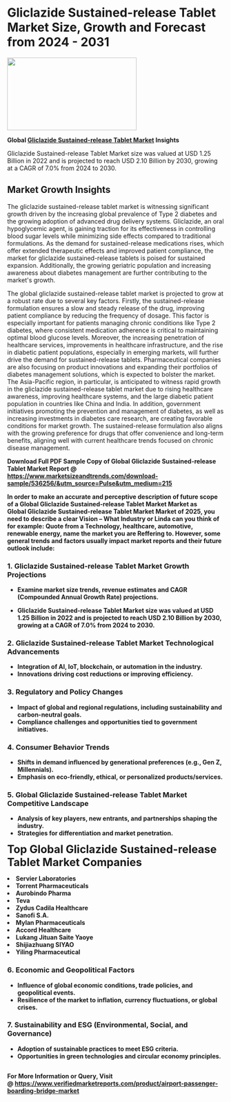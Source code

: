 <H1>Gliclazide Sustained-release Tablet Market Size, Growth and Forecast from 2024 - 2031</H1><img class="aligncenter size-medium wp-image-584254" src="https://thirdeyenews.in/wp-content/uploads/2024/09/Global-Market-Research-300x168.jpeg" alt="" width="300" height="168" /><p><strong>Global&nbsp;<a href="https://www.marketsizeandtrends.com/download-sample/536256/&amp;utm_source=Pulse&amp;utm_medium=215">Gliclazide Sustained-release Tablet Market</a> Insights</strong></p><p>Gliclazide Sustained-release Tablet Market size was valued at USD 1.25 Billion in 2022 and is projected to reach USD 2.10 Billion by 2030, growing at a CAGR of 7.0% from 2024 to 2030.</p><p><h2>Market Growth Insights</h2> The gliclazide sustained-release tablet market is witnessing significant growth driven by the increasing global prevalence of Type 2 diabetes and the growing adoption of advanced drug delivery systems. Gliclazide, an oral hypoglycemic agent, is gaining traction for its effectiveness in controlling blood sugar levels while minimizing side effects compared to traditional formulations. As the demand for sustained-release medications rises, which offer extended therapeutic effects and improved patient compliance, the market for gliclazide sustained-release tablets is poised for sustained expansion. Additionally, the growing geriatric population and increasing awareness about diabetes management are further contributing to the market's growth. <p><strong></strong></p> The global gliclazide sustained-release tablet market is projected to grow at a robust rate due to several key factors. Firstly, the sustained-release formulation ensures a slow and steady release of the drug, improving patient compliance by reducing the frequency of dosage. This factor is especially important for patients managing chronic conditions like Type 2 diabetes, where consistent medication adherence is critical to maintaining optimal blood glucose levels. Moreover, the increasing penetration of healthcare services, improvements in healthcare infrastructure, and the rise in diabetic patient populations, especially in emerging markets, will further drive the demand for sustained-release tablets. Pharmaceutical companies are also focusing on product innovations and expanding their portfolios of diabetes management solutions, which is expected to bolster the market. The Asia-Pacific region, in particular, is anticipated to witness rapid growth in the gliclazide sustained-release tablet market due to rising healthcare awareness, improving healthcare systems, and the large diabetic patient population in countries like China and India. In addition, government initiatives promoting the prevention and management of diabetes, as well as increasing investments in diabetes care research, are creating favorable conditions for market growth. The sustained-release formulation also aligns with the growing preference for drugs that offer convenience and long-term benefits, aligning well with current healthcare trends focused on chronic disease management. <p><strong></p><p><span class=""><strong>Download Full PDF Sample Copy of Global Gliclazide Sustained-release Tablet Market Report</strong> @ <a href="https://www.marketsizeandtrends.com/download-sample/536256/&amp;utm_source=Pulse&amp;utm_medium=215" target="_blank">https://www.marketsizeandtrends.com/download-sample/536256/&amp;utm_source=Pulse&amp;utm_medium=215</a></span></p><p>In order to make an accurate and perceptive description of future scope of a Global&nbsp;Gliclazide Sustained-release Tablet Market Market as Global&nbsp;Gliclazide Sustained-release Tablet Market Market of 2025, you need to describe a clear Vision &ndash; What Industry or Linda can you think of for example: Quote from a Technology, healthcare, automotive, renewable energy, name the market you are Reffering to. However, some general trends and factors usually impact market reports and their future outlook include:</p><h3>1.&nbsp;<strong>Gliclazide Sustained-release Tablet Market Growth Projections</strong></h3><ul><li>Examine market size trends, revenue estimates and CAGR (Compounded Annual Growth Rate) projections.</li><li><p>Gliclazide Sustained-release Tablet Market size was valued at USD 1.25 Billion in 2022 and is projected to reach USD 2.10 Billion by 2030, growing at a CAGR of 7.0% from 2024 to 2030.</p></li></ul><h3>2.&nbsp;<strong>Gliclazide Sustained-release Tablet Market Technological Advancements</strong></h3><ul><li>Integration of AI, IoT, blockchain, or automation in the industry.</li><li>Innovations driving cost reductions or improving efficiency.</li></ul><h3>3.&nbsp;<strong>Regulatory and Policy Changes</strong></h3><ul><li>Impact of global and regional regulations, including sustainability and carbon-neutral goals.</li><li>Compliance challenges and opportunities tied to government initiatives.</li></ul><h3>4.&nbsp;<strong>Consumer Behavior Trends</strong></h3><ul><li>Shifts in demand influenced by generational preferences (e.g., Gen Z, Millennials).</li><li>Emphasis on eco-friendly, ethical, or personalized products/services.</li></ul><h3>5.&nbsp;<strong>Global Gliclazide Sustained-release Tablet Market Competitive Landscape</strong></h3><ul><li>Analysis of key players, new entrants, and partnerships shaping the industry.</li><li>Strategies for differentiation and market penetration.</li></ul><p data-pm-slice="1 1 []"><span style="color: inherit; font-family: inherit; font-size: 25px;">Top Global Gliclazide Sustained-release Tablet Market Companies</span></p><div class="" data-test-id=""><p><li>Servier Laboratories</li><li> Torrent Pharmaceuticals</li><li> Aurobindo Pharma</li><li> Teva</li><li> Zydus Cadila Healthcare</li><li> Sanofi S.A.</li><li> Mylan Pharmaceuticals</li><li> Accord Healthcare</li><li> Lukang Jituan Saite Yaoye</li><li> Shijiazhuang SIYAO</li><li> Yiling Pharmaceutical</li></p></div><h3>6.&nbsp;<strong>Economic and Geopolitical Factors</strong></h3><ul><li>Influence of global economic conditions, trade policies, and geopolitical events.</li><li>Resilience of the market to inflation, currency fluctuations, or global crises.</li></ul><h3>7.&nbsp;<strong>Sustainability and ESG (Environmental, Social, and Governance)</strong></h3><ul><li>Adoption of sustainable practices to meet ESG criteria.</li><li>Opportunities in green technologies and circular economy principles.</li></ul><h2><strong style="font-size: 14px;">For More Information or Query, Visit @&nbsp;</strong><a style="background-color: #ffffff; font-size: 14px;" href="https://www.marketsizeandtrends.com/report/gliclazide-sustained-release-tablet-market/" target="_blank">https://www.verifiedmarketreports.com/product/airport-passenger-boarding-bridge-market</a></h2>
